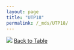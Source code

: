 ```yaml
---
layout: page
title: "UTP18"
permalink: /_mds/UTP18/
---
```


![](../../alns_9.28.22/aln_5HSAA117907_0.998.png?raw=true
)
[Back to Table](../../display)
